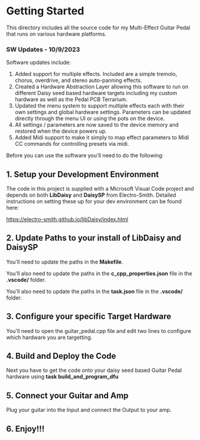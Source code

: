 # Getting Started
This directory includes all the source code for my Multi-Effect Guitar Pedal that runs on various hardware platforms. 

### SW Updates - 10/9/2023

Software updates include:
1. Added support for multiple effects.  Included are a simple tremolo, chorus, overdrive, and stereo auto-panning effects.
2. Created a Hardware Abstraction Layer allowing this software to run on different Daisy seed based hardware targets including my custom hardware as well as the Pedal PCB Terrarium.
3. Updated the menu system to support multiple effects each with their own settings and global hardware settings. Parameters can be updated directly through the menu UI or using the pots on the device.
4. All settings / parameters are now saved to the device memory and restored when the device powers up.
5. Added Midi support to make it simply to map effect parameters to Midi CC commands for controlling presets via midi.

Before you can use the software you'll need to do the following:

## 1. Setup your Development Environment

The code in this project is supplied with a Microsoft Visual Code project and depends on both **LibDaisy** and **DaisySP** from Electro-Smith. Detailed instructions on setting these up for your dev environment can be found here:

https://electro-smith.github.io/libDaisy/index.html

## 2. Update Paths to your install of LibDaisy and DaisySP

You'll need to update the paths in the **Makefile**.

You'll also need to update the paths in the **c_cpp_properties.json** file in the **.vscode/** folder.

You'll also need to update the paths in the **task.json** file in the **.vscode/** folder.

## 3. Configure your specific Target Hardware

You'll need to open the guitar_pedal.cpp file and edit two lines to configure which hardware you are targetting. 

## 4. Build and Deploy the Code

Next you have to get the code onto your daisy seed based Guitar Pedal hardware using **task build_and_program_dfu**

## 5. Connect your Guitar and Amp

Plug your guitar into the Input and connect the Output to your amp.

## 6. Enjoy!!!
